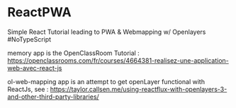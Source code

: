 # ReactPWA
Simple React Tutorial leading to PWA &amp; Webmapping w/ Openlayers #NoTypeScript

memory app is the OpenClassRoom Tutorial : 
https://openclassrooms.com/fr/courses/4664381-realisez-une-application-web-avec-react-js


ol-web-mapping app is an attempt to get openLayer functional with ReactJs, see :
https://taylor.callsen.me/using-reactflux-with-openlayers-3-and-other-third-party-libraries/
